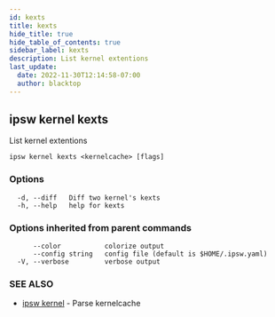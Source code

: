 ```yaml
---
id: kexts
title: kexts
hide_title: true
hide_table_of_contents: true
sidebar_label: kexts
description: List kernel extentions
last_update:
  date: 2022-11-30T12:14:58-07:00
  author: blacktop
---
```

## ipsw kernel kexts

List kernel extentions

```
ipsw kernel kexts <kernelcache> [flags]
```

### Options

```
  -d, --diff   Diff two kernel's kexts
  -h, --help   help for kexts
```

### Options inherited from parent commands

```
      --color           colorize output
      --config string   config file (default is $HOME/.ipsw.yaml)
  -V, --verbose         verbose output
```

### SEE ALSO

* [ipsw kernel](/docs/cli/ipsw/kernel)	 - Parse kernelcache

